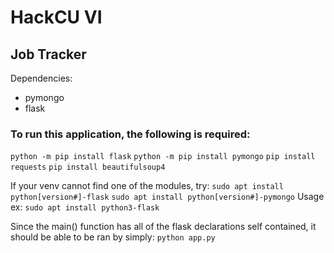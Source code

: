 # HackCU VI
## Job Tracker

Dependencies:
* pymongo
* flask

### To run this application, the following is required:

`python -m pip install flask`
`python -m pip install pymongo`
`pip install requests`
`pip install beautifulsoup4`

If your venv cannot find one of the modules, try:
`sudo apt install python[version#]-flask`
`sudo apt install python[version#]-pymongo`
Usage ex:
`sudo apt install python3-flask`

Since the main() function has all of the flask declarations self contained, it should be able to be ran by simply:
`python app.py`
